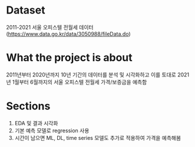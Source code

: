 # Dataset
2011-2021 서울 오피스텔 전월세 데이터
(https://www.data.go.kr/data/3050988/fileData.do)

# What the project is about
2011년부터 2020년까지 10년 기간의 데이터를 분석 및 시각화하고 이를 토대로 2021년 1월부터 6월까지의 서울 오피스텔 전월세 가격/보증금을 예측함

# Sections
1. EDA 및 결과 시각화
2. 기본 예측 모델로 regression 사용
3. 시간이 남으면 ML, DL, time series 모델도 추가로 적용하여 가격을 예측해봄   
